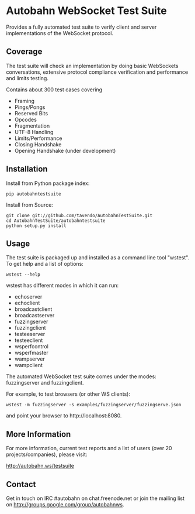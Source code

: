 Autobahn WebSocket Test Suite
=============================

Provides a fully automated test suite to verify client and server
implementations of the WebSocket protocol.

Coverage
--------

The test suite will check an implementation by doing basic WebSockets
conversations, extensive protocol compliance verification and performance
and limits testing.

Contains about 300 test cases covering

 * Framing
 * Pings/Pongs
 * Reserved Bits
 * Opcodes
 * Fragmentation
 * UTF-8 Handling
 * Limits/Performance
 * Closing Handshake
 * Opening Handshake (under development)


Installation
------------

Install from Python package index:

    pip autobahntestsuite

Install from Source:

    git clone git://github.com/tavendo/AutobahnTestSuite.git
    cd AutobahnTestSuite/autobahntestsuite
    python setup.py install


Usage
-----

The test suite is packaged up and installed as a command line tool "wstest".
To get help and a list of options:

    wstest --help

wstest has different modes in which it can run:

 * echoserver
 * echoclient
 * broadcastclient
 * broadcastserver
 * fuzzingserver
 * fuzzingclient
 * testeeserver
 * testeeclient
 * wsperfcontrol
 * wsperfmaster
 * wampserver
 * wampclient

The automated WebSocket test suite comes under the modes: fuzzingserver and
fuzzingclient.

For example, to test browsers (or other WS clients):

    wstest -m fuzzingserver -s examples/fuzzingserver/fuzzingserve.json

and point your browser to http://localhost:8080.


More Information
----------------

For more information, current test reports and a list of
users (over 20 projects/companies), please visit:

   http://autobahn.ws/testsuite


Contact
-------

Get in touch on IRC #autobahn on chat.freenode.net or join the mailing
list on http://groups.google.com/group/autobahnws.
